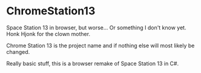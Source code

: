 # ChromeStation13
Space Station 13 in browser, but worse... Or something I don't know yet. Honk Hjonk for the clown mother.

Chrome Station 13 is the project name and if nothing else will most likely be changed.

Really basic stuff, this is a browser remake of Space Station 13 in C#.
